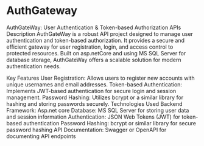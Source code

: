 # AuthGateway

AuthGateWay: User Authentication & Token-based Authorization APIs
Description
AuthGateWay is a robust API project designed to manage user authentication and token-based authorization. It provides a secure and efficient gateway for user registration, login, and access control to protected resources. Built on asp.netCore  and using MS SQL Server for database storage, AuthGateWay offers a scalable solution for modern authentication needs.

Key Features
User Registration: Allows users to register new accounts with unique usernames and email addresses.
Token-based Authentication: Implements JWT-based authentication for secure login and session management.
Password Hashing: Utilizes bcrypt or a similar library for hashing and storing passwords securely.
Technologies Used
Backend Framework: Asp.net core 
Database: MS SQL Server for storing user data and session information
Authentication: JSON Web Tokens (JWT) for token-based authentication
Password Hashing: bcrypt or similar library for secure password hashing
API Documentation: Swagger or OpenAPI for documenting API endpoints